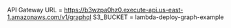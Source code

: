 API Gateway URL = https://b3wzpa0hz0.execute-api.us-east-1.amazonaws.com/v1/graphql
S3_BUCKET = lambda-deploy-graph-example